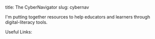 title: The CyberNavigator
slug: cybernav

I'm putting together resources to help educators and learners through digital-literacy tools. 

Useful Links:
